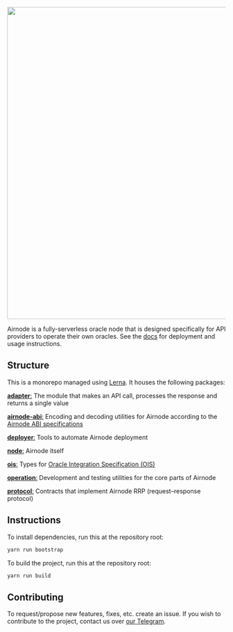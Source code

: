 <p align="center">
  <img src="https://user-images.githubusercontent.com/19530665/93134568-9bc9f580-f6e1-11ea-9a21-d9f5bed74fc7.png" width="720" />
</p>

Airnode is a fully-serverless oracle node that is designed specifically for API providers to operate their own oracles.
See the [docs](https://github.com/api3dao/api3-docs) for deployment and usage instructions.

## Structure

This is a monorepo managed using [Lerna](https://github.com/lerna/lerna).
It houses the following packages:

[**adapter**:](https://github.com/api3dao/airnode/tree/master/packages/adapter) The module that makes an API call, processes the response and returns a single value

[**airnode-abi**:](https://github.com/api3dao/airnode/tree/master/packages/airnode-abi) Encoding and decoding utilities for Airnode according to the [Airnode ABI specifications](https://github.com/api3dao/api3-docs/blob/master/airnode/airnode-abi-specifications.md)

[**deployer**:](https://github.com/api3dao/airnode/tree/master/packages/deployer) Tools to automate Airnode deployment

[**node**:](https://github.com/api3dao/airnode/tree/master/packages/node) Airnode itself

[**ois**:](https://github.com/api3dao/airnode/tree/master/packages/ois) Types for [Oracle Integration Specification (OIS)](https://github.com/api3dao/api3-docs/blob/master/airnode/ois.md)

[**operation**:](https://github.com/api3dao/airnode/tree/master/packages/operation) Development and testing utilities for the core parts of Airnode

[**protocol**:](https://github.com/api3dao/airnode/tree/master/packages/protocol) Contracts that implement Airnode RRP (request–response protocol)

## Instructions

To install dependencies, run this at the repository root:

```sh
yarn run bootstrap
```

To build the project, run this at the repository root:
```sh
yarn run build
```

## Contributing

To request/propose new features, fixes, etc. create an issue.
If you wish to contribute to the project, contact us over [our Telegram](https://t.me/API3DAO).
